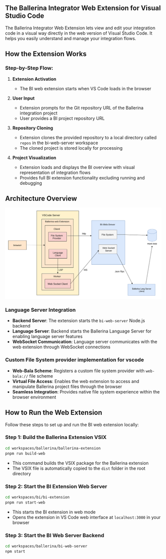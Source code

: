 ## The Ballerina Integrator Web Extension for Visual Studio Code

The Ballerina Integrator Web Extension lets  view and edit your integration code in a visual way directly in the web version of Visual Studio Code. It helps you easily understand and manage your integration flows.

## How the Extension Works

### Step-by-Step Flow:

1. **Extension Activation**
   - The BI web extension starts when VS Code loads in the browser

2. **User Input**
   - Extension prompts for the Git repository URL of the Ballerina integration project
   - User provides a BI project repository URL

3. **Repository Cloning**
   - Extension clones the provided repository to a local directory called `repos` in the bi-web-server workspace
   - The cloned project is stored locally for processing

4. **Project Visualization**
   - Extension loads and displays the BI overview with visual representation of integration flows
   - Provides full BI extension functionality excluding running and debugging

## Architecture Overview

![BI Web Extension Architecture](https://github.com/wso2/vscode-extensions/blob/main/workspaces/ballerina/ballerina-extension/resources/images/bi-web-architecture-diagram.png?raw=true)

### **Language Server Integration**
- **Backend Server**: The extension starts the `bi-web-server` Node.js backend
- **Language Server**: Backend starts the Ballerina Language Server for enabling language server features
- **WebSocket Communication**: Language server communicates with the web extension through WebSocket connections

### **Custom File System provider implementation for vscode**
- **Web-Bala Scheme**: Registers a custom file system provider with `web-bala://` file scheme
- **Virtual File Access**: Enables the web extension to access and manipulate Ballerina project files through the browser
- **Seamless Integration**: Provides native file system experience within the browser environment

## How to Run the Web Extension

Follow these steps to set up and run the BI web extension locally:

### **Step 1: Build the Ballerina Extension VSIX**
```bash
cd workspaces/ballerina/ballerina-extension
pnpm run build-web
```
- This command builds the VSIX package for the Ballerina extension
- The VSIX file is automatically copied to the `dist` folder in the root directory

### **Step 2: Start the BI Extension Web Server**
```bash
cd workspaces/bi/bi-extension
pnpm run start-web
```
- This starts the BI extension in web mode
- Opens the extension in VS Code web interface at `localhost:3000` in your browser

### **Step 3: Start the BI Web Server Backend**
```bash
cd workspaces/ballerina/bi-web-server
npm start
```